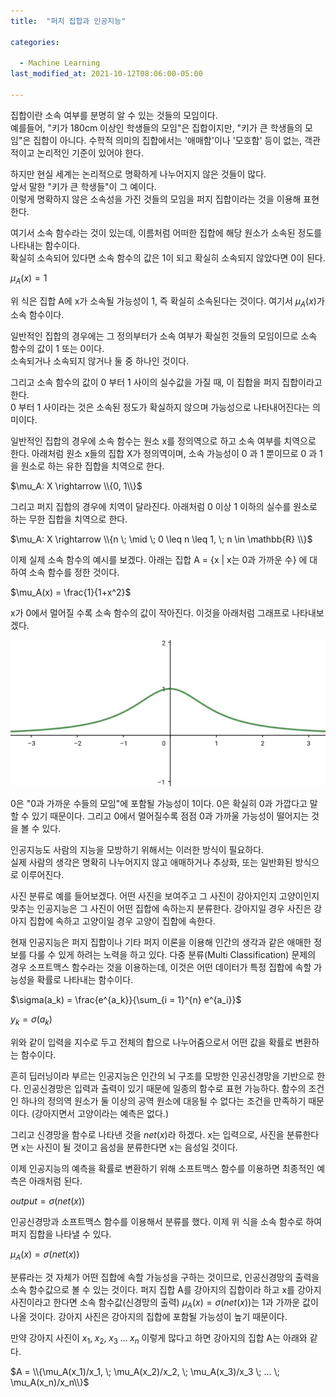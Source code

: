 ```yaml
---
title:  "퍼지 집합과 인공지능"

categories:

  - Machine Learning
last_modified_at: 2021-10-12T08:06:00-05:00

---
```



집합이란 소속 여부를 분명히 알 수 있는 것들의 모임이다.  
예를들어, "키가 180cm 이상인 학생들의 모임"은 집합이지만, "키가 큰 학생들의 모임"은 집합이 아니다. 
수학적 의미의 집합에서는 '애매함'이나 '모호함' 등이 없는, 객관적이고 논리적인 기준이 있어야 한다.

하지만 현실 세계는 논리적으로 명확하게 나누어지지 않은 것들이 많다.  
앞서 말한 "키가 큰 학생들"이 그 예이다.  
이렇게 명확하지 않은 소속성을 가진 것들의 모임을 퍼지 집합이라는 것을 이용해 표현한다.

여기서 소속 함수라는 것이 있는데, 이름처럼 어떠한 집합에 해당 원소가 소속된 정도를 나타내는 함수이다.  
확실히 소속되어 있다면 소속 함수의 값은 1이 되고 확실히 소속되지 않았다면 0이 된다.

$\mu_A(x) = 1$

위 식은 집합 A에 x가 소속될 가능성이 1, 즉 확실히 소속된다는 것이다. 
여기서 $\mu_A(x)$가 소속 함수이다. 

일반적인 집합의 경우에는 그 정의부터가 소속 여부가 확실힌 것들의 모임이므로 소속 함수의 값이 1 또는 0이다.  
소속되거나 소속되지 않거나 둘 중 하나인 것이다.

그리고 소속 함수의 값이 0 부터 1 사이의 실수값을 가질 때, 이 집합을 퍼지 집합이라고 한다.  
0 부터 1 사이라는 것은 소속된 정도가 확실하지 않으며 가능성으로 나타내어진다는 의미이다.

일반적인 집합의 경우에 소속 함수는 원소 x를 정의역으로 하고 소속 여부를 치역으로 한다. 
아래처럼 원소 x들의 집합 X가 정의역이며, 소속 가능성이 0 과 1 뿐이므로 0 과 1을 원소로 하는 유한 집합을 치역으로 한다.

$\mu_A: X \rightarrow \\{0, 1\\}$

그리고 퍼지 집합의 경우에 치역이 달라진다. 
아래처럼 0 이상 1 이하의 실수를 원소로 하는 무한 집합을 치역으로 한다.

$\mu_A: X \rightarrow \\{n \; \mid \;  0 \leq n \leq 1, \; n \in \mathbb{R} \\}$

이제 실제 소속 함수의 예시를 보겠다. 
아래는 집합 A = {x | x는 0과 가까운 수} 에 대하여 소속 함수를 정한 것이다. 

$\mu_A(x) = \frac{1}{1+x^2}$

x가 0에서 멀어질 수록 소속 함수의 값이 작아진다. 
이것을 아래처럼 그래프로 나타내보겠다. 

![](/assets/image/membership_function.jpg)

0은 "0과 가까운 수들의 모임"에 포함될 가능성이 1이다. 
0은 확실히 0과 가깝다고 말할 수 있기 때문이다. 
그리고 0에서 멀어질수록 점점 0과 가까울 가능성이 떨어지는 것을 볼 수 있다. 

인공지능도 사람의 지능을 모방하기 위해서는 이러한 방식이 필요하다.  
실제 사람의 생각은 명확히 나누어지지 않고 애매하거나 추상화, 또는 일반화된 방식으로 이루어진다.

사진 분류로 예를 들어보겠다. 
어떤 사진을 보여주고 그 사진이 강아지인지 고양이인지 맞추는 인공지능은 그 사진이 어떤 집합에 속하는지 분류한다.
강아지일 경우 사진은 강아지 집합에 속하고 고양이일 경우 고양이 집합에 속한다. 

현재 인공지능은 퍼지 집합이나 기타 퍼지 이론을 이용해 인간의 생각과 같은 애매한 정보를 다룰 수 있게 하려는 노력을 하고 있다. 
다중 분류(Multi Classification) 문제의 경우 소프트맥스 함수라는 것을 이용하는데, 이것은 어떤 데이터가 특정 집합에 속할 가능성을 확률로 나타내는 함수이다. 

$\sigma(a_k) = \frac{e^{a_k}}{\sum_{i = 1}^{n} e^{a_i}}$

$y_k = \sigma(a_k)$

위와 같이 입력을 지수로 두고 전체의 합으로 나누어줌으로서 어떤 값을 확률로 변환하는 함수이다.

흔히 딥러닝이라 부르는 인공지능은 인간의 뇌 구조를 모방한 인공신경망을 기반으로 한다. 
인공신경망은 입력과 출력이 있기 때문에 일종의 함수로 표현 가능하다. 
함수의 조건인 하나의 정의역 원소가 둘 이상의 공역 원소에 대응될 수 없다는 조건을 만족하기 때문이다. (강아지면서 고양이라는 예측은 없다.)

그리고 신경망을 함수로 나타낸 것을 $net(x)$라 하겠다. 
x는 입력으로, 사진을 분류한다면 x는 사진이 될 것이고 음성을 분류한다면 x는 음성일 것이다. 

이제 인공지능의 예측을 확률로 변환하기 위해 소프트맥스 함수를 이용하면 최종적인 예측은 아래처럼 된다. 

$output = \sigma(net(x))$

인공신경망과 소프트맥스 함수를 이용해서 분류를 했다. 
이제 위 식을 소속 함수로 하여 퍼지 집합을 나타낼 수 있다. 

$\mu_A(x) = \sigma(net(x))$

분류라는 것 자체가 어떤 집합에 속할 가능성을 구하는 것이므로, 인공신경망의 출력을 소속 함수값으로 볼 수 있는 것이다. 
퍼지 집합 A를 강아지의 집합이라 하고 x를 강아지 사진이라고 한다면 소속 함수값(신경망의 출력) $\mu_A(x) = \sigma(net(x))$는 1과 가까운 값이 나올 것이다. 
강아지 사진은 강아지의 집합에 포함될 가능성이 높기 때문이다. 

만약 강아지 사진이 $x_1, \; x_2, \; x_3 \; ... \; x_n$ 이렇게 많다고 하면 강아지의 집합 A는 아래와 같다. 

$A = \\{\mu_A(x_1)/x_1, \; \mu_A(x_2)/x_2, \; \mu_A(x_3)/x_3 \; ... \; \mu_A(x_n)/x_n\\}$








 










